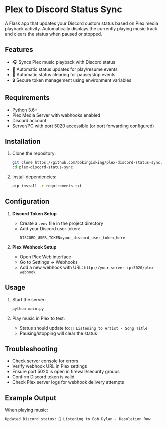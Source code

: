 # Plex to Discord Status Sync

A Flask app that updates your Discord custom status based on Plex media playback activity. Automatically displays the currently playing music track and clears the status when paused or stopped.

## Features

- 🎧 Syncs Plex music playback with Discord status
- 🚀 Automatic status updates for play/resume events
- 🧹 Automatic status clearing for pause/stop events
- 🔒 Secure token management using environment variables

## Requirements

- Python 3.6+
- Plex Media Server with webhooks enabled
- Discord account
- Server/PC with port 5020 accessible (or port forwarding configured)

## Installation

1. Clone the repository:
   ```bash
   git clone https://github.com/bbkingisking/plex-discord-status-sync.git
   cd plex-discord-status-sync
   ```

2. Install dependencies:
   ```bash
   pip install -r requirements.txt
   ```

## Configuration

1. **Discord Token Setup**
   - Create a `.env` file in the project directory
   - Add your Discord user token:
     ```env
     DISCORD_USER_TOKEN=your_discord_user_token_here
     ```

2. **Plex Webhook Setup**
   - Open Plex Web interface
   - Go to Settings → Webhooks
   - Add a new webhook with URL: `http://your-server-ip:5020/plex-webhook`

## Usage

1. Start the server:
   ```bash
   python main.py
   ```

2. Play music in Plex to test:
   - Status should update to: `🎵 Listening to Artist - Song Title`
   - Pausing/stopping will clear the status

## Troubleshooting

- Check server console for errors
- Verify webhook URL in Plex settings
- Ensure port 5020 is open in firewall/security groups
- Confirm Discord token is valid
- Check Plex server logs for webhook delivery attempts

## Example Output

When playing music:
```plaintext
Updated Discord status: 🎵 Listening to Bob Dylan - Desolation Row
```
